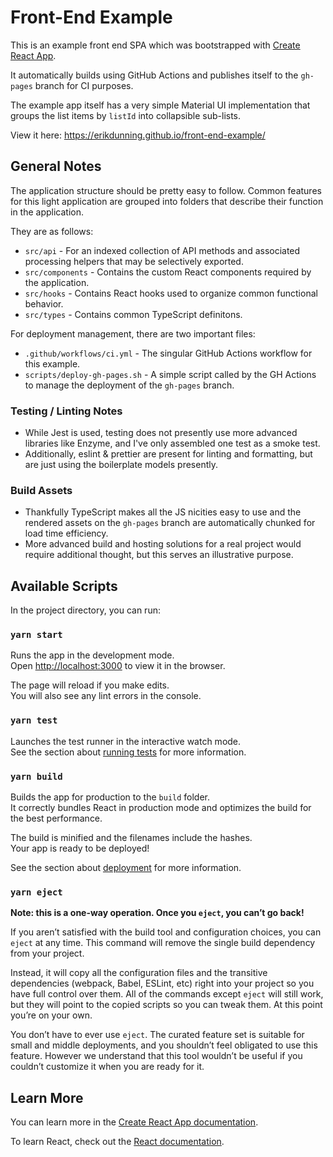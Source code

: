 # Front-End Example

This is an example front end SPA which was bootstrapped with [Create React App](https://github.com/facebook/create-react-app).

It automatically builds using GitHub Actions and publishes itself to the `gh-pages` branch for CI purposes.

The example app itself has a very simple Material UI implementation that groups the list items by `listId` into collapsible sub-lists.

View it here: https://erikdunning.github.io/front-end-example/

## General Notes

The application structure should be pretty easy to follow.
Common features for this light application are grouped into folders that describe their function in the application.

They are as follows:
- `src/api` - For an indexed collection of API methods and associated processing helpers that may be selectively exported.
- `src/components` - Contains the custom React components required by the application.
- `src/hooks` - Contains React hooks used to organize common functional behavior.
- `src/types` - Contains common TypeScript definitons.

For deployment management, there are two important files:
- `.github/workflows/ci.yml` - The singular GitHub Actions workflow for this example.
- `scripts/deploy-gh-pages.sh` - A simple script called by the GH Actions to manage the deployment of the `gh-pages` branch.  

### Testing / Linting Notes
- While Jest is used, testing does not presently use more advanced libraries like Enzyme, and I've only assembled one test as a smoke test.
- Additionally, eslint & prettier are present for linting and formatting, but are just using the boilerplate models presently.

### Build Assets
- Thankfully TypeScript makes all the JS nicities easy to use and the rendered assets on the `gh-pages` branch are automatically
  chunked for load time efficiency.
- More advanced build and hosting solutions for a real project would require additional thought, but this serves an illustrative purpose.

## Available Scripts

In the project directory, you can run:

### `yarn start`

Runs the app in the development mode.\
Open [http://localhost:3000](http://localhost:3000) to view it in the browser.

The page will reload if you make edits.\
You will also see any lint errors in the console.

### `yarn test`

Launches the test runner in the interactive watch mode.\
See the section about [running tests](https://facebook.github.io/create-react-app/docs/running-tests) for more information.

### `yarn build`

Builds the app for production to the `build` folder.\
It correctly bundles React in production mode and optimizes the build for the best performance.

The build is minified and the filenames include the hashes.\
Your app is ready to be deployed!

See the section about [deployment](https://facebook.github.io/create-react-app/docs/deployment) for more information.

### `yarn eject`

**Note: this is a one-way operation. Once you `eject`, you can’t go back!**

If you aren’t satisfied with the build tool and configuration choices, you can `eject` at any time. This command will remove the single build dependency from your project.

Instead, it will copy all the configuration files and the transitive dependencies (webpack, Babel, ESLint, etc) right into your project so you have full control over them. All of the commands except `eject` will still work, but they will point to the copied scripts so you can tweak them. At this point you’re on your own.

You don’t have to ever use `eject`. The curated feature set is suitable for small and middle deployments, and you shouldn’t feel obligated to use this feature. However we understand that this tool wouldn’t be useful if you couldn’t customize it when you are ready for it.

## Learn More

You can learn more in the [Create React App documentation](https://facebook.github.io/create-react-app/docs/getting-started).

To learn React, check out the [React documentation](https://reactjs.org/).
